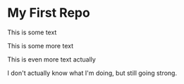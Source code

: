 # My First Repo
This is some text

This is some more text

This is even more text actually

I don't actually know what I'm doing, but still going strong.
